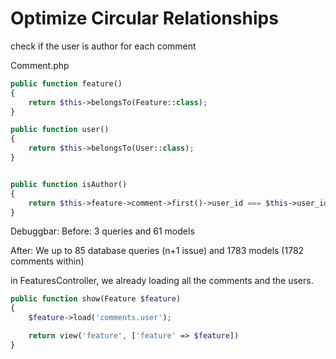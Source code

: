 # Optimize Circular Relationships

check if the user is author for each comment

Comment.php

```php
public function feature()
{
    return $this->belongsTo(Feature::class);
}

public function user()
{
    return $this->belongsTo(User::class);
}


public function isAuthor()
{
    return $this->feature->comment->first()->user_id === $this->user_id;
}
```

Debuggbar:
Before: 3 queries and 61 models

After: We up to 85 database queries (n+1 issue)
and 1783 models (1782 comments within)

in FeaturesController, we already loading all the comments and the users.

```php
public function show(Feature $feature)
{
    $feature->load('comments.user');

    return view('feature', ['feature' => $feature])
}
```

